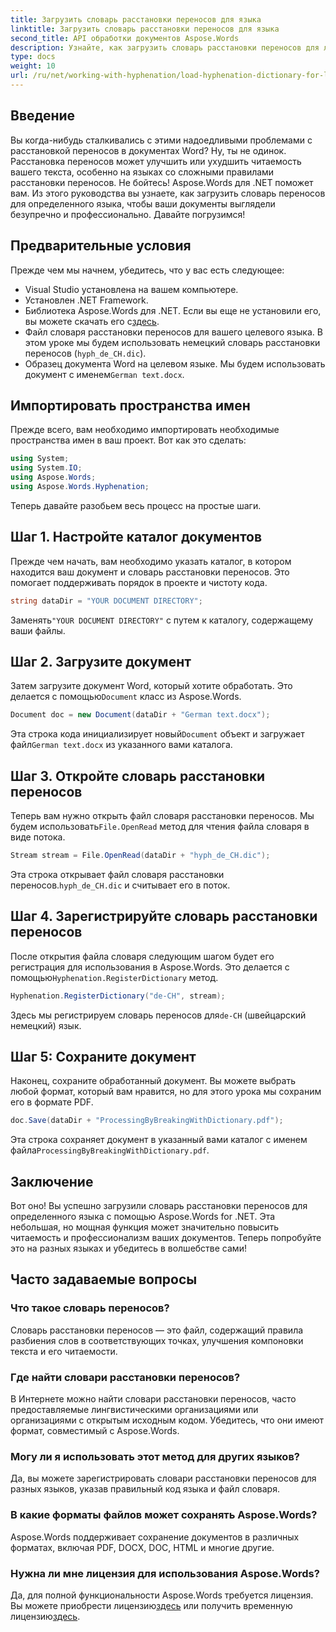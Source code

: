 ```yaml
---
title: Загрузить словарь расстановки переносов для языка
linktitle: Загрузить словарь расстановки переносов для языка
second_title: API обработки документов Aspose.Words
description: Узнайте, как загрузить словарь расстановки переносов для любого языка с помощью Aspose.Words for .NET, в этом подробном пошаговом руководстве.
type: docs
weight: 10
url: /ru/net/working-with-hyphenation/load-hyphenation-dictionary-for-language/
---
```

## Введение

Вы когда-нибудь сталкивались с этими надоедливыми проблемами с расстановкой переносов в документах Word? Ну, ты не одинок. Расстановка переносов может улучшить или ухудшить читаемость вашего текста, особенно на языках со сложными правилами расстановки переносов. Не бойтесь! Aspose.Words для .NET поможет вам. Из этого руководства вы узнаете, как загрузить словарь переносов для определенного языка, чтобы ваши документы выглядели безупречно и профессионально. Давайте погрузимся!

## Предварительные условия

Прежде чем мы начнем, убедитесь, что у вас есть следующее:

- Visual Studio установлена на вашем компьютере.
- Установлен .NET Framework.
-  Библиотека Aspose.Words для .NET. Если вы еще не установили его, вы можете скачать его с[здесь](https://releases.aspose.com/words/net/).
- Файл словаря расстановки переносов для вашего целевого языка. В этом уроке мы будем использовать немецкий словарь расстановки переносов (`hyph_de_CH.dic`).
- Образец документа Word на целевом языке. Мы будем использовать документ с именем`German text.docx`.

## Импортировать пространства имен

Прежде всего, вам необходимо импортировать необходимые пространства имен в ваш проект. Вот как это сделать:

```csharp
using System;
using System.IO;
using Aspose.Words;
using Aspose.Words.Hyphenation;
```

Теперь давайте разобьем весь процесс на простые шаги.

## Шаг 1. Настройте каталог документов

Прежде чем начать, вам необходимо указать каталог, в котором находится ваш документ и словарь расстановки переносов. Это помогает поддерживать порядок в проекте и чистоту кода.

```csharp
string dataDir = "YOUR DOCUMENT DIRECTORY";
```

 Заменять`"YOUR DOCUMENT DIRECTORY"` с путем к каталогу, содержащему ваши файлы.

## Шаг 2. Загрузите документ

 Затем загрузите документ Word, который хотите обработать. Это делается с помощью`Document` класс из Aspose.Words.

```csharp
Document doc = new Document(dataDir + "German text.docx");
```

 Эта строка кода инициализирует новый`Document` объект и загружает файл`German text.docx` из указанного вами каталога.

## Шаг 3. Откройте словарь расстановки переносов

 Теперь вам нужно открыть файл словаря расстановки переносов. Мы будем использовать`File.OpenRead` метод для чтения файла словаря в виде потока.

```csharp
Stream stream = File.OpenRead(dataDir + "hyph_de_CH.dic");
```

 Эта строка открывает файл словаря расстановки переносов.`hyph_de_CH.dic` и считывает его в поток.

## Шаг 4. Зарегистрируйте словарь расстановки переносов

 После открытия файла словаря следующим шагом будет его регистрация для использования в Aspose.Words. Это делается с помощью`Hyphenation.RegisterDictionary` метод.

```csharp
Hyphenation.RegisterDictionary("de-CH", stream);
```

Здесь мы регистрируем словарь переносов для`de-CH` (швейцарский немецкий) язык.

## Шаг 5: Сохраните документ

Наконец, сохраните обработанный документ. Вы можете выбрать любой формат, который вам нравится, но для этого урока мы сохраним его в формате PDF.

```csharp
doc.Save(dataDir + "ProcessingByBreakingWithDictionary.pdf");
```

 Эта строка сохраняет документ в указанный вами каталог с именем файла`ProcessingByBreakingWithDictionary.pdf`.

## Заключение

Вот оно! Вы успешно загрузили словарь расстановки переносов для определенного языка с помощью Aspose.Words for .NET. Эта небольшая, но мощная функция может значительно повысить читаемость и профессионализм ваших документов. Теперь попробуйте это на разных языках и убедитесь в волшебстве сами!

## Часто задаваемые вопросы

### Что такое словарь переносов?

Словарь расстановки переносов — это файл, содержащий правила разбиения слов в соответствующих точках, улучшения компоновки текста и его читаемости.

### Где найти словари расстановки переносов?

В Интернете можно найти словари расстановки переносов, часто предоставляемые лингвистическими организациями или организациями с открытым исходным кодом. Убедитесь, что они имеют формат, совместимый с Aspose.Words.

### Могу ли я использовать этот метод для других языков?

Да, вы можете зарегистрировать словари расстановки переносов для разных языков, указав правильный код языка и файл словаря.

### В какие форматы файлов может сохранять Aspose.Words?

Aspose.Words поддерживает сохранение документов в различных форматах, включая PDF, DOCX, DOC, HTML и многие другие.

### Нужна ли мне лицензия для использования Aspose.Words?

 Да, для полной функциональности Aspose.Words требуется лицензия. Вы можете приобрести лицензию[здесь](https://purchase.aspose.com/buy) или получить временную лицензию[здесь](https://purchase.aspose.com/temporary-license/).